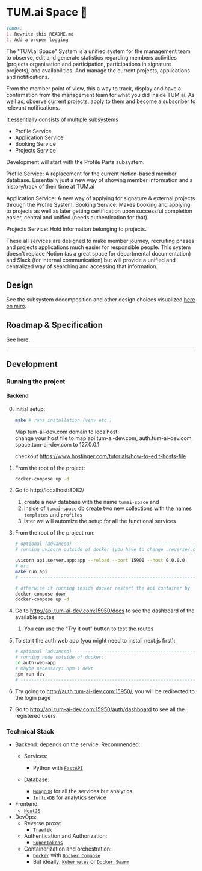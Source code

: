 # TUM.ai Space 💫

``` markdown
TODOs: 
1. Rewrite this README.md
2. Add a proper logging
```


The "TUM.ai Space" System is a unified system for the management team to observe, edit and generate statistics regarding members activities (projects organisation and participation, participations in signature projects), and availabilities. And manage the current projects, applications and notifications.

From the member point of view, this a way to track, display and have a confirmation from the management team for what you did inside TUM.ai. As well as, observe current projects, apply to them and become a subscriber to relevant notifications.

It essentially consists of multiple subsystems
- Profile Service
- Application Service
- Booking Service
- Projects Service

Development will start with the Profile Parts subsystem.

Profile Service: A replacement for the current Notion-based member database. Essentially just a new way of showing member information and a history/track of their time at TUM.ai

Application Service: A new way of applying for signature & external projects through the Profile System.
Booking Service: Makes booking and applying to projects as well as later getting certification upon successful completion easier, central and unified (needs authentication for that).

Projects Service: Hold information belonging to projects.

These all services are designed to make member journey, recruiting phases and projects applications much easier for responsible people. This system doesn't replace Notion (as a great space for departmental documentation) and Slack (for internal communication) but will provide a unified and centralized way of searching and accessing that information.

## Design
See the subsystem decomposition and other design choices visualized [here on miro](https://miro.com/app/board/uXjVPbuAg8o=/?share_link_id=654531643024).

## Roadmap & Specification
See [here](https://www.notion.so/tum-ai/Specification-Justification-Roadmap-5722022499ba4a6380f6667626af7595).

---

## Development

### Running the project

#### Backend
0. Initial setup:
    ```bash
    make # runs installation (venv etc.)
    ```
    Map tum-ai-dev.com domain to localhost:<br>
    change your host file to map api.tum-ai-dev.com, auth.tum-ai-dev.com, space.tum-ai-dev.com to 127.0.0.1

    checkout https://www.hostinger.com/tutorials/how-to-edit-hosts-file

1. From the root of the project:
    ```bash
    docker-compose up -d
    ```
2. Go to http://localhost:8082/
   1. create a new database with the name `tumai-space` and
   2. inside of `tumai-space` db create two new collections with the names `templates` and `profiles`
   3. later we will automize the setup for all the functional services
3. From the root of the project run:
    ```bash
    # optional (advanced) ----------------------------------------------------
    # running uvicorn outside of docker (you have to change .reverse/.config/config.yml) to use your local ip as upstream server (in 'services' section)

    uvicorn api.server.app:app --reload --port 15900 --host 0.0.0.0
    # or: 
    make run_api
    # ------------------------------------------------------------------------

    # otherwise if running inside docker restart the api container by
    docker-compose down
    docker-compose up -d
    ```

4. Go to http://api.tum-ai-dev.com:15950/docs to see the dashboard of the available routes
   1. You can use the "Try it out" button to test the routes
5. To start the auth web app (you might need to install next.js first):
    ```bash
    # optional (advanced) ----------------------------------------------------
    # running node outside of docker:
    cd auth-web-app
    # maybe necessary: npm i next
    npm run dev
    # ------------------------------------------------------------------------
    ```
6. Try going to http://auth.tum-ai-dev.com:15950/, you will be redirected to the login page
7. Go to http://api.tum-ai-dev.com:15950/auth/dashboard to see all the registered users


### Technical Stack
- Backend: depends on the service. Recommended:
  - Services:

    - Python with [`FastAPI`](https://github.com/tiangolo/fastapi)
  - Database:
    - [`MongoDB`](https://www.mongodb.com/) for all the services but analytics
    - [`InfluxDB`](https://www.influxdata.com/) for analytics service
- Frontend:
  - [`NextJS`](https://nextjs.org/)
- DevOps:
  - Reverse proxy:
    - [`Traefik`](https://traefik.io/)
  - Authentication and Authorization:
    - [`SuperTokens`](https://supertokens.com/)
  - Containerization and orchestration:
    - [`Docker`](https://www.docker.com/) with [`Docker Compose`](https://docs.docker.com/compose/)
    - But ideally: [`Kubernetes`](https://kubernetes.io/) or [`Docker Swarm`](https://docs.docker.com/engine/swarm/)

